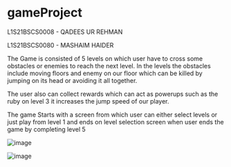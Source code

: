 # gameProject
 
L1S21BSCS0008 - QADEES UR REHMAN

L1S21BSCS0080 - MASHAIM HAIDER

The Game is consisted of 5 levels on which user have to cross some obstacles or enemies to reach the next level. In the levels the obstacles include moving floors and enemy on our floor which can be killed by jumping on its head or avoiding it all together. 

The user also can collect rewards which can act as powerups such as the ruby on level 3 it increases the jump speed of our player.

The game Starts with a screen from which user can either select levels or just play from level 1 and ends on level selection screen when user ends the game by completing level 5


![image](https://github.com/qpcGH/gameProjectGD/assets/74194364/cd77f20e-6823-4f59-a178-185112009455)



![image](https://github.com/qpcGH/gameProjectGD/assets/74194364/994caea0-ebac-459a-8690-47bc4130405d)

